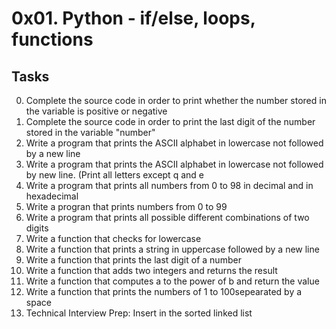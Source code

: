 # 0x01. Python - if/else, loops, functions
## Tasks

0. Complete the source code  in order to print whether the number stored in the variable is positive or negative
1. Complete the source code in order to print the last digit of the number stored in the variable "number"
2. Write a program that prints the ASCII alphabet in lowercase not followed by a new line
3. Write a program that prints the ASCII alphabet in lowercase not followed by new line. (Print all letters except q and e
4. Write a program that prints all numbers from 0 to 98 in decimal and in hexadecimal
5. Write a progran that prints numbers from 0 to 99
6. Write a program that prints all possible different combinations of two digits
7. Write a function that checks for lowercase
8. Write a function that prints a string in uppercase followed by a new line
9. Write a function that prints the last digit of a number
10. Write a function that adds two integers and returns the result
11. Write a function that computes a to the power of b and return the value
12. Write a function that prints the numbers of 1 to 100sepearated by a space
13. Technical Interview Prep: Insert in the sorted linked list


